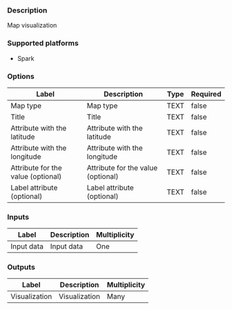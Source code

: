 ###  Description
Map visualization

###  Supported platforms
* Spark

###  Options
| Label | Description | Type | Required |
|---|---|---|---|
| Map type | Map type | TEXT | false |
| Title | Title | TEXT | false |
| Attribute with the latitude | Attribute with the latitude | TEXT | false |
| Attribute with the longitude | Attribute with the longitude | TEXT | false |
| Attribute for the value (optional) | Attribute for the value (optional) | TEXT | false |
| Label attribute (optional) | Label attribute (optional) | TEXT | false |

###  Inputs
| Label | Description | Multiplicity |
|---|---|---|
| Input data | Input data | One |

###  Outputs
| Label | Description | Multiplicity |
|---|---|---|
| Visualization | Visualization | Many |
